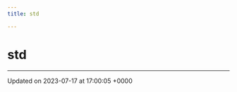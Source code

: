 ```yaml
---
title: std

---
```


# std








-------------------------------

Updated on 2023-07-17 at 17:00:05 +0000